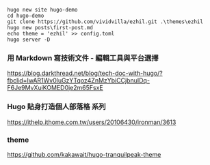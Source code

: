 




```
hugo new site hugo-demo
cd hugo-demo
git clone https://github.com/vividvilla/ezhil.git .\themes\ezhil
hugo new posts\first-post.md
echo theme = 'ezhil' >> config.toml
hugo server -D
```





### 用 Markdown 寫技術文件 - 編輯工具與平台選擇
https://blog.darkthread.net/blog/tech-doc-with-hugo/?fbclid=IwAR1Wv0luGzYTqoz4ZnMzYbiCCjbnuIDq-F6Je9MvXuiKOMED0je2m65FsxE

### Hugo 貼身打造個人部落格 系列
https://ithelp.ithome.com.tw/users/20106430/ironman/3613

### theme
https://github.com/kakawait/hugo-tranquilpeak-theme
























































































